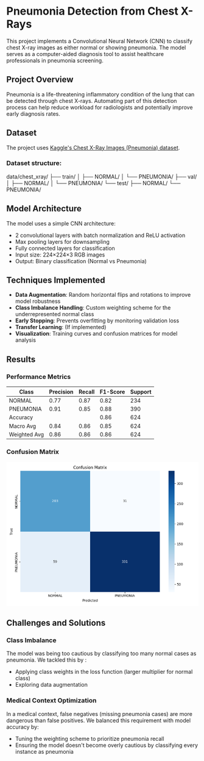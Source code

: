 # Pneumonia Detection from Chest X-Rays

This project implements a Convolutional Neural Network (CNN) to classify chest X-ray images as either normal or showing pneumonia. The model serves as a computer-aided diagnosis tool to assist healthcare professionals in pneumonia screening.

## Project Overview

Pneumonia is a life-threatening inflammatory condition of the lung that can be detected through chest X-rays. Automating part of this detection process can help reduce workload for radiologists and potentially improve early diagnosis rates.

## Dataset

The project uses [Kaggle's Chest X-Ray Images (Pneumonia) dataset](https://www.kaggle.com/paultimothymooney/chest-xray-pneumonia).

### Dataset structure:

data/chest_xray/
├── train/
│   ├── NORMAL/
│   └── PNEUMONIA/
├── val/
│   ├── NORMAL/
│   └── PNEUMONIA/
└── test/
    ├── NORMAL/
    └── PNEUMONIA/

## Model Architecture

The model uses a simple CNN architecture:
- 2 convolutional layers with batch normalization and ReLU activation
- Max pooling layers for downsampling
- Fully connected layers for classification
- Input size: 224×224×3 RGB images
- Output: Binary classification (Normal vs Pneumonia)

## Techniques Implemented

- **Data Augmentation**: Random horizontal flips and rotations to improve model robustness
- **Class Imbalance Handling**: Custom weighting scheme for the underrepresented normal class
- **Early Stopping**: Prevents overfitting by monitoring validation loss
- **Transfer Learning**: (If implemented)
- **Visualization**: Training curves and confusion matrices for model analysis

## Results

### Performance Metrics

| Class      | Precision | Recall | F1-Score | Support |
|------------|-----------|--------|----------|---------|
| NORMAL     | 0.77      | 0.87   | 0.82     | 234     |
| PNEUMONIA  | 0.91      | 0.85   | 0.88     | 390     |
| Accuracy   |           |        | 0.86     | 624     |
| Macro Avg  | 0.84      | 0.86   | 0.85     | 624     |
| Weighted Avg| 0.86     | 0.86   | 0.86     | 624     |

### Confusion Matrix
![Confusion Matrix](confusion_matrix_CNN.png)

## Challenges and Solutions

### Class Imbalance

The model was being too cautious by classifying too many normal cases as pneumonia. We tackled this by :
- Applying class weights in the loss function (larger multiplier for normal class)
- Exploring data augmentation

### Medical Context Optimization

In a medical context, false negatives (missing pneumonia cases) are more dangerous than false positives. We balanced this requirement with model accuracy by:
- Tuning the weighting scheme to prioritize pneumonia recall
- Ensuring the model doesn't become overly cautious by classifying every instance as pneumonia